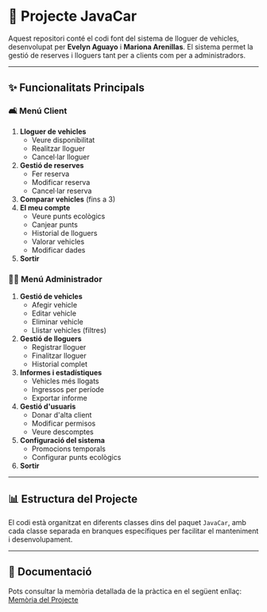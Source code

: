 # 🚗 Projecte JavaCar

Aquest repositori conté el codi font del sistema de lloguer de vehicles, desenvolupat per **Evelyn Aguayo** i **Mariona Arenillas**. El sistema permet la gestió de reserves i lloguers tant per a clients com per a administradors.

---

## ✨ Funcionalitats Principals

### 🛋️ Menú Client
1. **Lloguer de vehicles**
   - Veure disponibilitat
   - Realitzar lloguer
   - Cancel·lar lloguer
2. **Gestió de reserves**
   - Fer reserva
   - Modificar reserva
   - Cancel·lar reserva
3. **Comparar vehicles** (fins a 3)
4. **El meu compte**
   - Veure punts ecològics
   - Canjear punts
   - Historial de lloguers
   - Valorar vehicles
   - Modificar dades
5. **Sortir**

### 👩‍💻 Menú Administrador
1. **Gestió de vehicles**
   - Afegir vehicle
   - Editar vehicle
   - Eliminar vehicle
   - Llistar vehicles (filtres)
2. **Gestió de lloguers**
   - Registrar lloguer
   - Finalitzar lloguer
   - Historial complet
3. **Informes i estadístiques**
   - Vehicles més llogats
   - Ingressos per període
   - Exportar informe
4. **Gestió d'usuaris**
   - Donar d'alta client
   - Modificar permisos
   - Veure descomptes
5. **Configuració del sistema**
   - Promocions temporals
   - Configurar punts ecològics
6. **Sortir**

---

## 📊 Estructura del Projecte
El codi està organitzat en diferents classes dins del paquet `JavaCar`, amb cada classe separada en branques específiques per facilitar el manteniment i desenvolupament.

---

## 📑 Documentació
Pots consultar la memòria detallada de la pràctica en el següent enllaç:
[Memòria del Projecte](https://docs.google.com/document/d/1Rt8LnmzkUKNtWyHODPTeBAkKiQP0RvjFG2uBxGbGey0/edit?usp=sharing)
